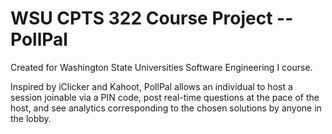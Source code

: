 # WSU CPTS 322 Course Project -- PollPal

Created for Washington State Universities Software Engineering I course.

Inspired by iClicker and Kahoot, PollPal allows an individual to host a session joinable via a PIN code, post real-time questions at the pace of the host, and see analytics corresponding to the chosen solutions by anyone in the lobby.

